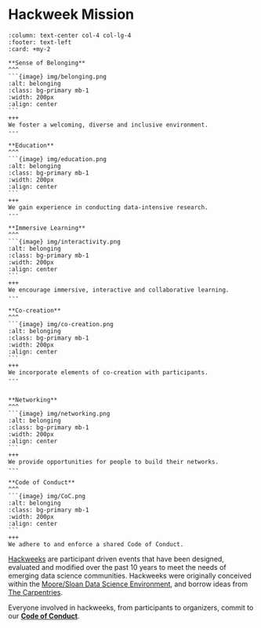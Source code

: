 # Hackweek Mission


````{panels}
:column: text-center col-4 col-lg-4
:footer: text-left
:card: +my-2

**Sense of Belonging**
^^^
```{image} img/belonging.png
:alt: belonging
:class: bg-primary mb-1
:width: 200px
:align: center
```
+++
We foster a welcoming, diverse and inclusive environment.
---

**Education**
^^^
```{image} img/education.png
:alt: belonging
:class: bg-primary mb-1
:width: 200px
:align: center
```
+++
We gain experience in conducting data-intensive research.
---

**Immersive Learning**
^^^
```{image} img/interactivity.png
:alt: belonging
:class: bg-primary mb-1
:width: 200px
:align: center
```
+++
We encourage immersive, interactive and collaborative learning.
---

**Co-creation**
^^^
```{image} img/co-creation.png
:alt: belonging
:class: bg-primary mb-1
:width: 200px
:align: center
```
+++
We incorporate elements of co-creation with participants.
---


**Networking**
^^^
```{image} img/networking.png
:alt: belonging
:class: bg-primary mb-1
:width: 200px
:align: center
```
+++
We provide opportunities for people to build their networks.
---

**Code of Conduct**
^^^
```{image} img/CoC.png
:alt: belonging
:class: bg-primary mb-1
:width: 200px
:align: center
```
+++
We adhere to and enforce a shared Code of Conduct.
````


[Hackweeks](https://www.pnas.org/content/115/36/8872.short) are participant driven events that have been designed, evaluated and modified over the past 10 years to meet the needs of emerging data science communities. Hackweeks were originally conceived within the [Moore/Sloan Data Science Environment](http://msdse.org/), and borrow ideas from [The Carpentries](https://carpentries.org/). 

Everyone involved in hackweeks, from participants to organizers, commit to our **[Code of Conduct](CoC)**.
